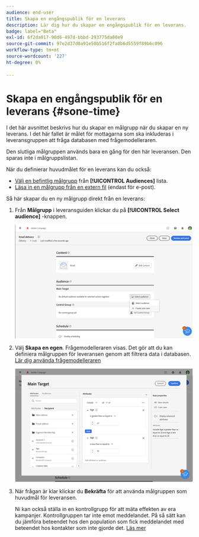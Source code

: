 ```yaml
---
audience: end-user
title: Skapa en engångspublik för en leverans
description: Lär dig hur du skapar en engångspublik för en leverans.
badge: label="Beta"
exl-id: 6f2da017-90d6-497d-bbbd-293775da00e9
source-git-commit: 97e2d37d0a91e50b516f2fa0b6d5559f89b6c096
workflow-type: tm+mt
source-wordcount: '227'
ht-degree: 0%

---
```


# Skapa en engångspublik för en leverans {#sone-time}

I det här avsnittet beskrivs hur du skapar en målgrupp när du skapar en ny leverans. I det här fallet är målet för mottagarna som ska inkluderas i leveransgruppen att fråga databasen med frågemodelleraren.

Den slutliga målgruppen används bara en gång för den här leveransen. Den sparas inte i målgruppslistan.

När du definierar huvudmålet för en leverans kan du också:

* [Välj en befintlig målgrupp](add-audience.md) från **[!UICONTROL Audiences]** lista.
* [Läsa in en målgrupp från en extern fil](file-audience.md) (endast för e-post).

Så här skapar du en ny målgrupp direkt från en leverans:

1. Från **Målgrupp** i leveransguiden klickar du på **[!UICONTROL Select audience]** -knappen.

   ![](assets/segment-builder0.png)

1. Välj **Skapa en egen**. Frågemodelleraren visas. Det gör att du kan definiera målgruppen för leveransen genom att filtrera data i databasen. [Lär dig använda frågemodelleraren](../query/query-modeler-overview.md)

   ![](assets/segment-builder.png)

1. När frågan är klar klickar du **Bekräfta** för att använda målgruppen som huvudmål för leveransen.

   Ni kan också ställa in en kontrollgrupp för att mäta effekten av era kampanjer. Kontrollgruppen tar inte emot meddelandet. På så sätt kan du jämföra beteendet hos den population som fick meddelandet med beteendet hos kontakter som inte gjorde det. [Läs mer](control-group.md)

